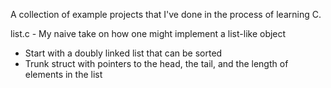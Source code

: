 A collection of example projects that I've done in the process of
learning C.

list.c - My naive take on how one might implement a list-like object

- Start with a doubly linked list that can be sorted
- Trunk struct with pointers to the head, the tail, and the length of elements
  in the list
